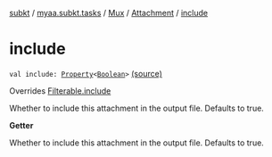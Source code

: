 [subkt](../../../index.md) / [myaa.subkt.tasks](../../index.md) / [Mux](../index.md) / [Attachment](index.md) / [include](./include.md)

# include

`val include: `[`Property`](https://docs.gradle.org/current/javadoc/org/gradle/api/provider/Property.html)`<`[`Boolean`](https://kotlinlang.org/api/latest/jvm/stdlib/kotlin/-boolean/index.html)`>` [(source)](https://github.com/Myaamori/SubKt/blob/0.1.13/src/main/kotlin/myaa/subkt/tasks/muxtask.kt#L98)

Overrides [Filterable.include](../../-filterable/include.md)

Whether to include this attachment in the output file. Defaults to true.

**Getter**

Whether to include this attachment in the output file. Defaults to true.

